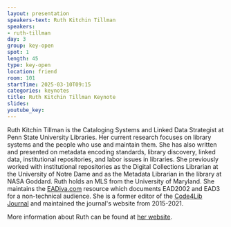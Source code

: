 ```yaml
---
layout: presentation
speakers-text: Ruth Kitchin Tillman
speakers:
- ruth-tillman
day: 3
group: key-open
spot: 1
length: 45
type: key-open
location: friend
room: 101
startTime: 2025-03-10T09:15
categories: keynotes
title: Ruth Kitchin Tillman Keynote
slides:
youtube_key:
---
```


Ruth Kitchin Tillman is the Cataloging Systems and Linked Data Strategist at Penn State University
Libraries. Her current research focuses on library systems and the people who use and maintain them.
She has also written and presented on metadata encoding standards, library discovery, linked data,
institutional repositories, and labor issues in libraries. She previously worked with institutional
repositories as the Digital Collections Librarian at the University of Notre Dame and as the
Metadata Librarian in the library at NASA Goddard. Ruth holds an MLS from the University of
Maryland. She maintains the [EADiva.com](https://eadiva.com/) resource which documents EAD2002 and
EAD3 for a non-technical audience. She is a former editor of the [Code4Lib
Journal](https://journal.code4lib.org/) and maintained the journal's website from 2015-2021.

More information about Ruth can be found at [her website](https://ruthtillman.com/).
